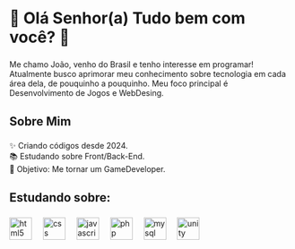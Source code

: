 <h1 align="left">👋 Olá Senhor(a) Tudo bem com você? 👋</h1>

###

<p align="left">Me chamo João, venho do Brasil e tenho interesse em programar! Atualmente busco aprimorar meu conhecimento sobre tecnologia em cada área dela, de pouquinho a pouquinho. Meu foco principal é Desenvolvimento de Jogos e WebDesing. </p>

###

<h2 align="left">Sobre Mim</h2>

###

<p align="left">✨ Criando códigos desde 2024.<br>📚 Estudando sobre Front/Back-End. <br>🎯 Objetivo: Me tornar um GameDeveloper.<br></p>

###

<h2 align="left">Estudando sobre:</h2>

###

<div align="left">
  <img src="https://cdn.jsdelivr.net/gh/devicons/devicon/icons/html5/html5-original.svg" height="40" alt="html5 logo"  />
  <img width="12" />
  <img src="https://cdn.jsdelivr.net/gh/devicons/devicon/icons/css3/css3-original.svg" height="40" alt="css logo"  />
  <img width="12" />
  <img src="https://cdn.jsdelivr.net/gh/devicons/devicon/icons/javascript/javascript-original.svg" height="40" alt="javascript logo"  />
  <img width="12" />
  <img src="https://cdn.jsdelivr.net/gh/devicons/devicon/icons/php/php-original.svg" height="40" alt="php logo"  />
  <img width="12" />
  <img src="https://cdn.jsdelivr.net/gh/devicons/devicon/icons/mysql/mysql-original.svg" height="40" alt="mysql logo"  />
  <img width="12" />
  <img src="https://cdn.jsdelivr.net/gh/devicons/devicon/icons/unity/unity-original.svg" height="40" alt="unity logo"  />
  <img width="12" />
</div>

###

